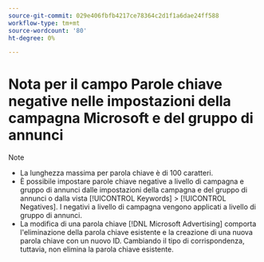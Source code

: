 ```yaml
---
source-git-commit: 029e406fbfb4217ce78364c2d1f1a6dae24ff588
workflow-type: tm+mt
source-wordcount: '80'
ht-degree: 0%

---
```

# Nota per il campo Parole chiave negative nelle impostazioni della campagna Microsoft e del gruppo di annunci

>[!NOTE]
>
>* La lunghezza massima per parola chiave è di 100 caratteri.
>* È possibile impostare parole chiave negative a livello di campagna e gruppo di annunci dalle impostazioni della campagna e del gruppo di annunci o dalla vista [!UICONTROL Keywords] > [!UICONTROL Negatives]. I negativi a livello di campagna vengono applicati a livello di gruppo di annunci.
>* La modifica di una parola chiave [!DNL Microsoft Advertising] comporta l&#39;eliminazione della parola chiave esistente e la creazione di una nuova parola chiave con un nuovo ID. Cambiando il tipo di corrispondenza, tuttavia, non elimina la parola chiave esistente.
